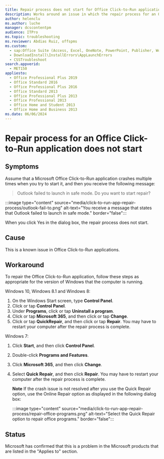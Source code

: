 ```yaml
---
title: Repair process does not start for Office Click-to-Run application
description: Works around an issue in which the repair process for an Office 2013 or Office 2016 Click-to-Run application does not start. This issue occurs when you try to repair the application after the application crashes multiple times.
author: helenclu
ms.author: luche
manager: dcscontentpm
audience: ITPro
ms.topic: troubleshooting
ms.reviewer: Abdias Ruiz, offspms
ms.custom: 
  - sap:Office Suite (Access, Excel, OneNote, PowerPoint, Publisher, Word, Visio)\Installation, Update, Deployment,  Activation
  - DownloadInstall\InstallErrors\AppLaunchErrors
  - CSSTroubleshoot
search.appverid: 
  - MET150
appliesto: 
  - Office Professional Plus 2019
  - Office Standard 2016
  - Office Professional Plus 2016
  - Office Standard 2013
  - Office Professional Plus 2013
  - Office Professional 2013
  - Office Home and Student 2013
  - Office Home and Business 2013
ms.date: 06/06/2024
---
```


# Repair process for an Office Click-to-Run application does not start

## Symptoms

Assume that a Microsoft Office Click-to-Run application crashes multiple times when you try to start it, and then you receive the following message:

> Outlook failed to launch in safe mode. Do you want to start repair?

:::image type="content" source="media/click-to-run-app-repair-process/outlook-fail-to.png" alt-text="You receive a message that states that Outlook failed to launch in safe mode." border="false":::

When you click Yes in the dialog box, the repair process does not start.

## Cause

This is a known issue in Office Click-to-Run applications.

## Workaround

To repair the Office Click-to-Run application, follow these steps as appropriate for the version of Windows that the computer is running.

Windows 10, Windows 8.1 and Windows 8:

1. On the Windows Start screen, type **Control Panel**.
2. Click or tap **Control Panel**.
3. Under **Programs**, click or tap **Uninstall a program**.
4. Click or tap **Microsoft 365**, and then click or tap **Change**.
5. Click or tap **QuickRepair**, and then click or tap **Repair**. You may have to restart your computer after the repair process is complete.

Windows 7:


1. Click **Start**, and then click **Control Panel**.
2. Double-click **Programs and Features**.
3. Click **Microsoft 365**, and then click **Change**.
4. Select **Quick Repair**, and then click **Repair**. You may have to restart your computer after the repair process is complete.

   **Note** If the crash issue is not resolved after you use the Quick Repair option, use the Online Repair option as displayed in the following dialog box:

   :::image type="content" source="media/click-to-run-app-repair-process/repair-office-programs.png" alt-text="Select the Quick Repair option to repair office programs." border="false":::

## Status

Microsoft has confirmed that this is a problem in the Microsoft products that are listed in the "Applies to" section.
